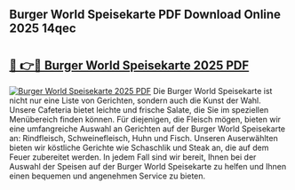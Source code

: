 ## Burger World Speisekarte PDF Download Online 2025 14qec

# <h2><a href="http://gc662mf.nevu.top/?p=Burger+World+Speisekarte">🔗 👉🔴 Burger World Speisekarte 2025 PDF</a></h2>

[![Burger World Speisekarte 2025 PDF](https://i.imgur.com/dBaPXMq.png)](http://gc662mf.nevu.top/?p=Burger+World+Speisekarte)
Die Burger World Speisekarte ist nicht nur eine Liste von Gerichten, sondern auch die Kunst der Wahl. Unsere Cafeteria bietet leichte und frische Salate, die Sie im speziellen Menübereich finden können. Für diejenigen, die Fleisch mögen, bieten wir eine umfangreiche Auswahl an Gerichten auf der Burger World Speisekarte an: Rindfleisch, Schweinefleisch, Huhn und Fisch. Unseren Auserwählten bieten wir köstliche Gerichte wie Schaschlik und Steak an, die auf dem Feuer zubereitet werden. In jedem Fall sind wir bereit, Ihnen bei der Auswahl der Speisen auf der Burger World Speisekarte zu helfen und Ihnen einen bequemen und angenehmen Service zu bieten.
